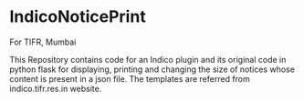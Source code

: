 # IndicoNoticePrint

For TIFR, Mumbai

This Repository contains code for an Indico plugin and its original code in python flask for
displaying, printing and changing the size of notices whose content is present in a json file.
The templates are referred from indico.tifr.res.in website.
